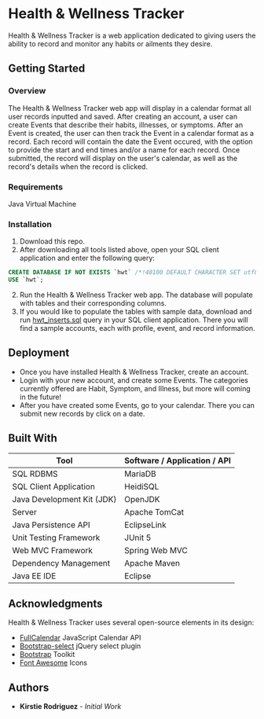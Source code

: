 # Health & Wellness Tracker

Health & Wellness Tracker is a web application dedicated to giving users the ability to record and monitor any habits or ailments they desire. 

## Getting Started
### Overview

The Health & Wellness Tracker web app will display in a calendar format all user records inputted and saved. After creating an account, a user can create Events that describe their habits, illnesses, or symptoms. After an Event is created, the user can then track the Event in a calendar format as a record. Each record will contain the date the Event occured, with the option to provide the start and end times and/or a name for each record. Once submitted, the record will display on the user's calendar, as well as the record's details when the record is clicked.  

### Requirements

Java Virtual Machine

### Installation

1. Download this repo.
2. After downloading all tools listed above, open your SQL client application and enter the following query:

```SQL
CREATE DATABASE IF NOT EXISTS `hwt` /*!40100 DEFAULT CHARACTER SET utf8*/;
USE `hwt`;
```

2. Run the Health & Wellness Tracker web app. The database will populate with tables and their corresponding columns.
3. If you would like to populate the tables with sample data, download and run [hwt_inserts.sql](https://github.com/KirstieRodriguez/HealthWellnessTracker/SQL/hwt_inserts.sql) query in your SQL client application. There you will find a sample accounts, each with profile, event, and record information. 

## Deployment

* Once you have installed Health & Wellness Tracker, create an account.
* Login with your new account, and create some Events. The categories currently offered are Habit, Symptom, and Illness, but more will coming in the future! 
* After you have created some Events, go to your calendar. There you can submit new records by click on a date. 

## Built With

| Tool                       | Software / Application / API |
| -------------------------- | ---------------------------- |
| SQL RDBMS                  | MariaDB                      |
| SQL Client Application     | HeidiSQL                     |
| Java Development Kit (JDK) | OpenJDK                      |
| Server                     | Apache TomCat                |
| Java Persistence API       | EclipseLink                  |
| Unit Testing Framework     | JUnit 5                      |
| Web MVC Framework          | Spring Web MVC               |
| Dependency Management      | Apache Maven                 |
| Java EE IDE                | Eclipse                      |

## Acknowledgments
Health & Wellness Tracker uses several open-source elements in its design: 

* [FullCalendar](https://fullcalendar.io/) JavaScript Calendar API
* [Bootstrap-select](https://developer.snapappointments.com/bootstrap-select/) jQuery select plugin
* [Bootstrap](https://getbootstrap.com/) Toolkit
* [Font Awesome](https://fontawesome.com/) Icons

## Authors

* **Kirstie Rodriguez** - *Initial Work*